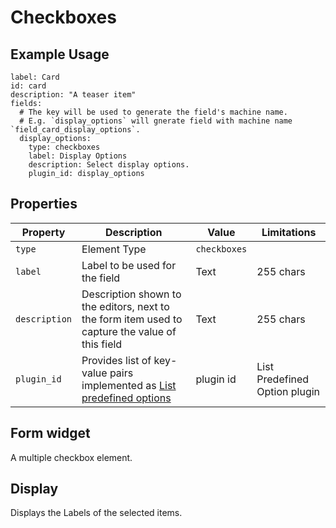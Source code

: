 # Checkboxes

## Example Usage

```yaml{8-11}
label: Card
id: card
description: "A teaser item"
fields:
  # The key will be used to generate the field's machine name.
  # E.g. `display_options` will gnerate field with machine name `field_card_display_options`.
  display_options:
    type: checkboxes
    label: Display Options
    description: Select display options.
    plugin_id: display_options
```

## Properties

| Property      | Description    | Value      | Limitations |
| ---           | ---            | ---        | ---         |
| `type`        |  Element Type             |  `checkboxes` |
| `label`       |  Label to be used for the field             |  Text | 255 chars |
| `description` |  Description shown to the editors, next to the form item used to capture the value of this field               |   Text | 255 chars |
| `plugin_id`   | Provides list of key-value pairs implemented as [List predefined options](https://github.com/Realityloop/list_predefined_options) | plugin id | List Predefined Option plugin |

## Form widget

A multiple checkbox element.

## Display

Displays the Labels of the selected items.